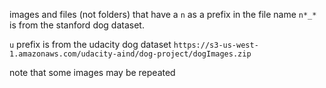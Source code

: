 images and files (not folders) that have a `n` as a prefix in the file name `n*_*` is from the stanford dog dataset.

`u` prefix is from the udacity dog dataset `https://s3-us-west-1.amazonaws.com/udacity-aind/dog-project/dogImages.zip`

note that some images may be repeated

